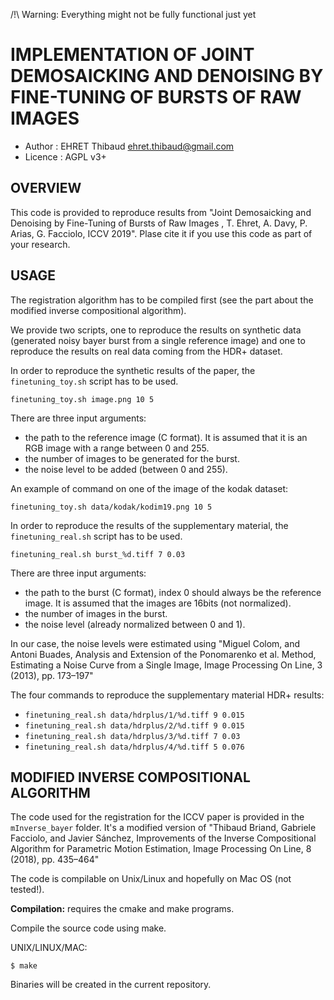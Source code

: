 /!\ Warning: Everything might not be fully functional just yet

IMPLEMENTATION OF JOINT DEMOSAICKING AND DENOISING BY FINE-TUNING OF BURSTS OF RAW IMAGES
=========================================================================================

* Author    : EHRET Thibaud <ehret.thibaud@gmail.com>
* Licence   : AGPL v3+

OVERVIEW
--------

This code is provided to reproduce results from
 "Joint Demosaicking and Denoising by Fine-Tuning of Bursts of Raw Images
, T. Ehret, A. Davy, P. Arias, G. Facciolo, ICCV 2019".
Plase cite it if you use this code as part of your research.

USAGE
-----

The registration algorithm has to be compiled first (see the part about the modified inverse
compositional algorithm).

We provide two scripts, one to reproduce the results on synthetic data (generated noisy bayer
burst from a single reference image) and one to reproduce the results on real data coming from the HDR+ dataset.

In order to reproduce the synthetic results of the paper, the `finetuning_toy.sh` script has to be used.

```finetuning_toy.sh image.png 10 5```

There are three input arguments:
* the path to the reference image (C format). It is assumed that it is an RGB image with a range between 0 and 255.
* the number of images to be generated for the burst.
* the noise level to be added (between 0 and 255).

An example of command on one of the image of the kodak dataset:

```finetuning_toy.sh data/kodak/kodim19.png 10 5```


In order to reproduce the results of the supplementary material, the `finetuning_real.sh` script has to be used.

```finetuning_real.sh burst_%d.tiff 7 0.03```

There are three input arguments:
* the path to the burst (C format), index 0 should always be the reference image. It is assumed that the images are 16bits (not normalized).
* the number of images in the burst.
* the noise level (already normalized between 0 and 1).

In our case, the noise levels were estimated using "Miguel Colom, and Antoni Buades, Analysis and Extension of the Ponomarenko et al.
Method, Estimating a Noise Curve from a Single Image, Image Processing On Line, 3 (2013), pp. 173–197"

The four commands to reproduce the supplementary material HDR+ results:
* ```finetuning_real.sh data/hdrplus/1/%d.tiff 9 0.015```
* ```finetuning_real.sh data/hdrplus/2/%d.tiff 9 0.015```
* ```finetuning_real.sh data/hdrplus/3/%d.tiff 7 0.03```
* ```finetuning_real.sh data/hdrplus/4/%d.tiff 5 0.076```



MODIFIED INVERSE COMPOSITIONAL ALGORITHM
----------------------------------------

The code used for the registration for the ICCV paper is provided in the `mInverse_bayer` folder. It's a modified version of 
"Thibaud Briand, Gabriele Facciolo, and Javier Sánchez, Improvements of the Inverse Compositional Algorithm for Parametric
 Motion Estimation, Image Processing On Line, 8 (2018), pp. 435–464"

The code is compilable on Unix/Linux and hopefully on Mac OS (not tested!).

**Compilation:** requires the cmake and make programs.

Compile the source code using make.

UNIX/LINUX/MAC:
```
$ make
```

Binaries will be created in the current repository.
